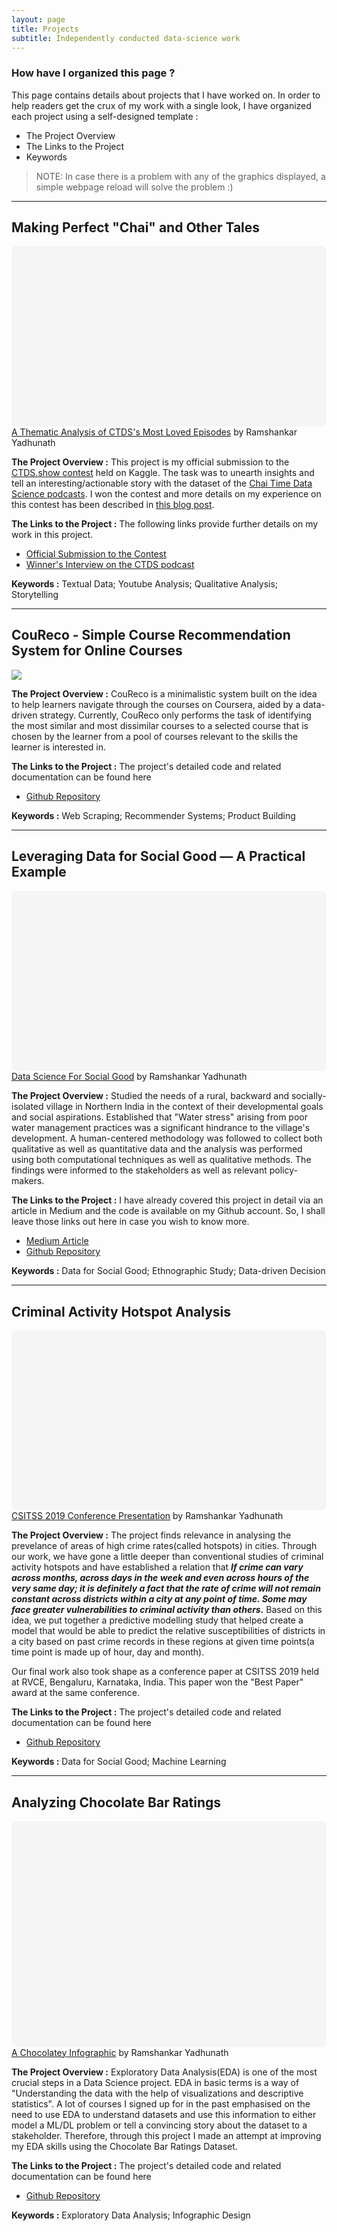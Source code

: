 ```yaml
---
layout: page
title: Projects
subtitle: Independently conducted data-science work
---
```


### How have I organized this page ?
This page contains details about projects that I have worked on. In order to help readers get the crux of my work with a single look, I have organized each project using a self-designed template :
- The Project Overview
- The Links to the Project
- Keywords

> NOTE: In case there is a problem with any of the graphics displayed, a simple webpage reload will solve the problem :)

---

## Making Perfect "Chai" and Other Tales

<div
 class="canva-embed"
 data-design-id="DAEBxI13Mww"
 data-height-ratio="0.5625"
 style="padding:56.2500% 5px 5px 5px;background:rgba(0,0,0,0.03);border-radius:8px;"
></div>
<script async src="https:&#x2F;&#x2F;sdk.canva.com&#x2F;v1&#x2F;embed.js"></script>
<a href="https:&#x2F;&#x2F;www.canva.com&#x2F;design&#x2F;DAEBxI13Mww&#x2F;view?utm_content=DAEBxI13Mww&amp;utm_campaign=designshare&amp;utm_medium=embeds&amp;utm_source=link" target="_blank" rel="noopener">A Thematic Analysis of CTDS's Most Loved Episodes</a> by Ramshankar Yadhunath

**The Project Overview :**
This project is my official submission to the [CTDS.show contest](https://www.kaggle.com/rohanrao/chai-time-data-science/discussion/156137) held on Kaggle. The task was to unearth insights and tell an interesting/actionable story with the dataset of the [Chai Time Data Science podcasts](https://chaitimedatascience.com/). I won the contest and more details on my experience on this contest has been described in [this blog post](https://ry05.github.io/2020-07-25-making-perfect-chai/).  

**The Links to the Project :** 
The following links provide further details on my work in this project.  

- [Official Submission to the Contest](https://www.kaggle.com/thedatabeast/making-perfect-chai-and-other-tales)
- [Winner's Interview on the CTDS podcast](https://www.youtube.com/watch?v=6RrZyQoG1lY)

**Keywords :**  Textual Data; Youtube Analysis; Qualitative Analysis; Storytelling

---

## CouReco - Simple Course Recommendation System for Online Courses

![](https://github.com/ry05/couReco/blob/master/img/coureco-init.JPG?raw=true)

**The Project Overview :**
CouReco is a minimalistic system built on the idea to help learners navigate through the courses on Coursera, aided by a data-driven strategy. Currently, CouReco only performs the task of identifying the most similar and most dissimilar courses to a selected course that is chosen by the learner from a pool of courses relevant to the skills the learner is interested in.

**The Links to the Project :**
The project's detailed code and related documentation can be found here

- [Github Repository](https://github.com/ry05/couReco)

**Keywords :**  Web Scraping; Recommender Systems; Product Building

---

## Leveraging Data for Social Good — A Practical Example

<div
 class="canva-embed"
 data-design-id="DADvUP7pTZo"
 data-height-ratio="0.5625"
 style="padding:56.2500% 5px 5px 5px;background:rgba(0,0,0,0.03);border-radius:8px;"
></div>
<script async src="https:&#x2F;&#x2F;sdk.canva.com&#x2F;v1&#x2F;embed.js"></script>
<a href="https:&#x2F;&#x2F;www.canva.com&#x2F;design&#x2F;DADvUP7pTZo&#x2F;view?utm_content=DADvUP7pTZo&amp;utm_campaign=designshare&amp;utm_medium=embeds&amp;utm_source=link" target="_blank" rel="noopener">Data Science For Social Good</a> by Ramshankar Yadhunath

**The Project Overview :**
Studied the needs of a rural, backward and socially-isolated village in Northern India in the context of their developmental goals and social aspirations. Established that "Water stress" arising from poor water management practices was a significant hindrance to the village's development. A human-centered methodology was followed to collect both qualitative as well as quantitative data and the analysis was performed using both computational techniques as well as qualitative methods. The findings were informed to the stakeholders as well as relevant policy-makers.

**The Links to the Project :**
I have already covered this project in detail via an article in Medium and the code is available on my Github account. So, I shall leave those links out here in case you wish to know more.

- [Medium Article](http://bit.ly/village-data-analysis)
- [Github Repository](https://github.com/ry05/Live-in-Labs-Analysis)

**Keywords :**  Data for Social Good; Ethnographic Study; Data-driven Decision

---

## Criminal Activity Hotspot Analysis

<div
 class="canva-embed"
 data-design-id="DADubNfwIig"
 data-height-ratio="0.5625"
 style="padding:56.2500% 5px 5px 5px;background:rgba(0,0,0,0.03);border-radius:8px;"
></div>
<script async src="https:&#x2F;&#x2F;sdk.canva.com&#x2F;v1&#x2F;embed.js"></script>
<a href="https:&#x2F;&#x2F;www.canva.com&#x2F;design&#x2F;DADubNfwIig&#x2F;view?utm_content=DADubNfwIig&amp;utm_campaign=designshare&amp;utm_medium=embeds&amp;utm_source=link" target="_blank" rel="noopener">CSITSS 2019 Conference Presentation</a> by Ramshankar Yadhunath

**The Project Overview :**
The project finds relevance in analysing the prevelance of areas of high crime rates(called hotspots) in cities. Through our work, we have gone a little deeper than conventional studies of criminal activity hotspots and have established a relation that ***If crime can vary across months, across days in the week and even across hours of the very same day; it is definitely a fact that the rate of crime will not remain constant across districts within a city at any point of time. Some may face greater vulnerabilities to criminal activity than others.*** Based on this idea, we put together a predictive modelling study that helped create a model that would be able to predict the relative susceptibilities of districts in a city based on past crime records in these regions at given time points(a time point is made up of hour, day and month).  

Our final work also took shape as a conference paper at CSITSS 2019 held at RVCE, Bengaluru, Karnataka, India. This paper won the "Best Paper" award at the same conference.

**The Links to the Project :**
The project's detailed code and related documentation can be found here

- [Github Repository](https://github.com/ry05/Criminal-Activity-Hotspots)

**Keywords :** Data for Social Good; Machine Learning

---

## Analyzing Chocolate Bar Ratings

<div
 class="canva-embed"
 data-design-id="DADpW1Kfk2U"
 data-height-ratio="0.7071"
 style="padding:70.7071% 5px 5px 5px;background:rgba(0,0,0,0.03);border-radius:8px;"
></div>
<script async src="https:&#x2F;&#x2F;sdk.canva.com&#x2F;v1&#x2F;embed.js"></script>
<a href="https:&#x2F;&#x2F;www.canva.com&#x2F;design&#x2F;DADpW1Kfk2U&#x2F;view?utm_content=DADpW1Kfk2U&amp;utm_campaign=designshare&amp;utm_medium=embeds&amp;utm_source=link" target="_blank" rel="noopener">A Chocolatey Infographic</a> by Ramshankar Yadhunath

**The Project Overview :**
Exploratory Data Analysis(EDA) is one of the most crucial steps in a Data Science project. EDA in basic terms is a way of "Understanding the data with the help of visualizations and descriptive statistics". A lot of courses I signed up for in the past emphasised on the need to use EDA to understand datasets and use this information to either model a ML/DL problem or tell a convincing story about the dataset to a stakeholder.
Therefore, through this project I made an attempt at improving my EDA skills using the Chocolate Bar Ratings Dataset.

**The Links to the Project :**
The project's detailed code and related documentation can be found here

- [Github Repository](https://github.com/ry05/Chocolate-Bar-Analysis)

**Keywords :** Exploratory Data Analysis; Infographic Design

